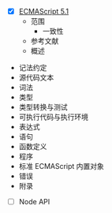 *[x]   [ECMAScript 5.1](http://yanhaijing.com/es5)
      * 范围
         * 一致性
	* 参考文献
	* 概述
   * 记法约定
   * 源代码文本
   * 词法
   * 类型
   * 类型转换与测试
   * 可执行代码与执行环境
   * 表达式
   * 语句
   * 函数定义
   * 程序
   * 标准 ECMAScript 内置对象
   * 错误
   * 附录
*[ ] Node API

